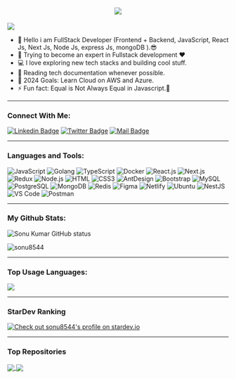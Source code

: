 <h1 align="center">
  <a href="https://git.io/typing-svg">
    <img src="https://readme-typing-svg.herokuapp.com/?lines=Hello,+There!+👋;This+is+SONU+KUMAR....;Nice+to+meet+you!&center=true&size=30">
  </a>
</h1>

![](https://komarev.com/ghpvc/?username=sonu8544&color=brightgreen)

- 🔭 Hello i am FullStack Developer (Frontend + Backend, JavaScript, React Js, Next Js, Node Js, express Js, mongoDB ).😎
- 🌱 Trying to become an expert in Fullstack development ❤
- 💻 I love exploring new tech stacks and building cool stuff.
- 📰 Reading tech documentation whenever possible.
- 🥅 2024 Goals: Learn Cloud on AWS and Azure.
- ⚡ Fun fact: Equal is Not Always Equal in Javascript.🤣

---

### Connect With Me:

[![Linkedin Badge](https://img.shields.io/badge/LinkedIn-0077B5?style=for-the-badge&logo=linkedin&logoColor=white)](https://www.linkedin.com/in/8544-sonukumar/)
[![Twitter Badge](https://img.shields.io/badge/Twitter-1DA1F2?style=for-the-badge&logo=twitter&logoColor=white)](https://twitter.com/sonu8544)
[![Mail Badge](https://img.shields.io/badge/Gmail-D14836?style=for-the-badge&logo=gmail&logoColor=white)](mailto:sksonu8544@gmail.com)

---

### Languages and Tools:

![JavaScript](https://img.shields.io/badge/JavaScript-F7DF1E?style=flat-square&logo=javascript&logoColor=black)
![Golang](https://img.shields.io/badge/Golang-F7F7F7?style=flat-square&logo=go&logoColor=00A7D0)
![TypeScript](https://img.shields.io/badge/TypeScript-007ACC?style=flat-square&logo=typescript&logoColor=white)
![Docker](https://img.shields.io/badge/Docker-0CC1F3?style=flat-square&logo=docker&logoColor=white)
![React.js](https://img.shields.io/badge/React.js-0081CB?style=flat-square&logo=react&logoColor=61DAFB)
![Next.js](https://img.shields.io/badge/Next.js-f7f7f7?style=flastic&logo=Next.js&logoColor=000000)
![Redux](https://img.shields.io/badge/Redux-black?style=flastic&logo=Redux&logoColor=764ABC)
![Node.js](https://img.shields.io/badge/Node.js-43853D?style=flat-square&logo=node.js&logoColor=white)
![HTML](https://img.shields.io/badge/HTML5-E34F26?style=flat-square&logo=html5&logoColor=white)
![CSS3](https://img.shields.io/badge/CSS3-1572B6?style=flat-square&logo=css3&logoColor=white)
![AntDesign](https://img.shields.io/badge/AntDesign-f7f7f7?style=flastic&logo=AntDesign&logoColor=0170FE)
![Bootstrap](https://img.shields.io/badge/Bootstrap-563D7C?style=flat-square&logo=bootstrap&logoColor=white)
![MySQL](https://img.shields.io/badge/MySQL-005C84?style=flat-square&logo=mysql&logoColor=white)
![PostgreSQL](https://img.shields.io/badge/PostgreSQL-31658D?style=flastic&logo=PostgreSQL&logoColor=white)
![MongoDB](https://img.shields.io/badge/MongoDB-F7F7F7?style=flat-square&logo=mongodb&logoColor=49A248)
![Redis](https://img.shields.io/badge/redis-%23DD0031.svg?&style=flat-square&logo=redis&logoColor=white)
![Figma](https://img.shields.io/badge/Figma-f7f7f7?style=flastic&logo=Figma&logoColor=F24E1E)
![Netlify](https://img.shields.io/badge/Netlify-00C7B7?style=flat-square&logo=netlify&logoColor=white)
![Ubuntu](https://img.shields.io/badge/Ubuntu-E05924?style=flat-square&logo=ubuntu&logoColor=black)
![NestJS](https://img.shields.io/badge/Nestjs-000000?style=flat-square&logo=nestjs&logoColor=D9224D)
![VS Code](https://img.shields.io/badge/VisualStudio-2C2B30?style=flastic&logo=VisualStudioCode&logoColor=007ACC)
![Postman](https://img.shields.io/badge/Postman-f7f7f7?style=flastic&logo=Postman&logoColor=FF6C37)

---

### My Github Stats:

<p>
  <img align="center" src="https://github-readme-stats.vercel.app/api?username=sonu8544&show_icons=true&include_all_commits=true&theme=algolia&hide_border=true" alt="Sonu Kumar GitHub status" />
</p>
<p>
  <img align="center" src="https://github-readme-streak-stats.herokuapp.com/?user=sonu8544&theme=algolia" alt="sonu8544" />
</p>

---

### Top Usage Languages:

<img align="center" src="https://github-readme-stats.vercel.app/api/top-langs/?username=sonu8544&layout=compact&theme=algolia&hide_border=true&&langs_count=10" />

---

### StarDev Ranking

<a href="https://stardev.io/developers/sonu8544"><img alt="Check out sonu8544's profile on stardev.io" src="https://stardev.io/developers/sonu8544/badge/languages/locality.svg" /></a>

---


### Top Repositories


<a href="https://github.com/sonu8544/developer-portfolio">
  <img align="center" src="https://github-readme-stats.vercel.app/api/pin/?username=sonu8544&repo=developer-portfolio&theme=algolia" />
</a>
<a href="https://github.com/sonu8544/Express-Postgres-blog">
  <img align="center" src="https://github-readme-stats.vercel.app/api/pin/?username=sonu8544&repo=Express-Postgres-blog&theme=algolia" />
</a>
